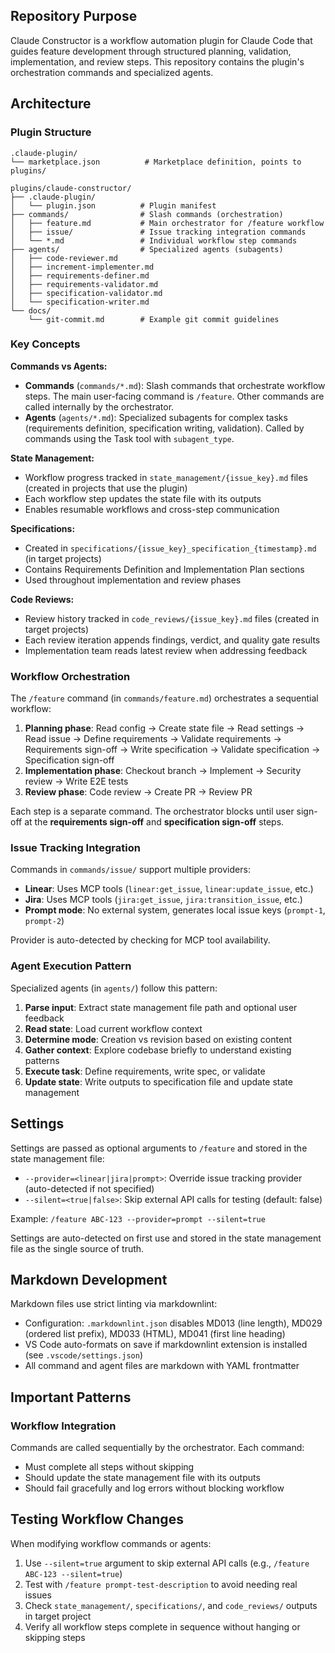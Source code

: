 ## Repository Purpose

Claude Constructor is a workflow automation plugin for Claude Code that guides feature development through structured planning, validation, implementation, and review steps. This repository contains the plugin's orchestration commands and specialized agents.

## Architecture

### Plugin Structure

```text
.claude-plugin/
└── marketplace.json          # Marketplace definition, points to plugins/

plugins/claude-constructor/
├── .claude-plugin/
│   └── plugin.json          # Plugin manifest
├── commands/                # Slash commands (orchestration)
│   ├── feature.md           # Main orchestrator for /feature workflow
│   ├── issue/               # Issue tracking integration commands
│   └── *.md                 # Individual workflow step commands
├── agents/                  # Specialized agents (subagents)
│   ├── code-reviewer.md
│   ├── increment-implementer.md
│   ├── requirements-definer.md
│   ├── requirements-validator.md
│   ├── specification-validator.md
│   └── specification-writer.md
└── docs/
    └── git-commit.md        # Example git commit guidelines
```

### Key Concepts

**Commands vs Agents:**

- **Commands** (`commands/*.md`): Slash commands that orchestrate workflow steps. The main user-facing command is `/feature`. Other commands are called internally by the orchestrator.
- **Agents** (`agents/*.md`): Specialized subagents for complex tasks (requirements definition, specification writing, validation). Called by commands using the Task tool with `subagent_type`.

**State Management:**

- Workflow progress tracked in `state_management/{issue_key}.md` files (created in projects that use the plugin)
- Each workflow step updates the state file with its outputs
- Enables resumable workflows and cross-step communication

**Specifications:**

- Created in `specifications/{issue_key}_specification_{timestamp}.md` (in target projects)
- Contains Requirements Definition and Implementation Plan sections
- Used throughout implementation and review phases

**Code Reviews:**

- Review history tracked in `code_reviews/{issue_key}.md` files (created in target projects)
- Each review iteration appends findings, verdict, and quality gate results
- Implementation team reads latest review when addressing feedback

### Workflow Orchestration

The `/feature` command (in `commands/feature.md`) orchestrates a sequential workflow:

1. **Planning phase**: Read config → Create state file → Read settings → Read issue → Define requirements → Validate requirements → Requirements sign-off → Write specification → Validate specification → Specification sign-off
2. **Implementation phase**: Checkout branch → Implement → Security review → Write E2E tests
3. **Review phase**: Code review → Create PR → Review PR

Each step is a separate command. The orchestrator blocks until user sign-off at the **requirements sign-off** and **specification sign-off** steps.

### Issue Tracking Integration

Commands in `commands/issue/` support multiple providers:

- **Linear**: Uses MCP tools (`linear:get_issue`, `linear:update_issue`, etc.)
- **Jira**: Uses MCP tools (`jira:get_issue`, `jira:transition_issue`, etc.)
- **Prompt mode**: No external system, generates local issue keys (`prompt-1`, `prompt-2`)

Provider is auto-detected by checking for MCP tool availability.

### Agent Execution Pattern

Specialized agents (in `agents/`) follow this pattern:

1. **Parse input**: Extract state management file path and optional user feedback
2. **Read state**: Load current workflow context
3. **Determine mode**: Creation vs revision based on existing content
4. **Gather context**: Explore codebase briefly to understand existing patterns
5. **Execute task**: Define requirements, write spec, or validate
6. **Update state**: Write outputs to specification file and update state management

## Settings

Settings are passed as optional arguments to `/feature` and stored in the state management file:

- `--provider=<linear|jira|prompt>`: Override issue tracking provider (auto-detected if not specified)
- `--silent=<true|false>`: Skip external API calls for testing (default: false)

Example: `/feature ABC-123 --provider=prompt --silent=true`

Settings are auto-detected on first use and stored in the state management file as the single source of truth.

## Markdown Development

Markdown files use strict linting via markdownlint:

- Configuration: `.markdownlint.json` disables MD013 (line length), MD029 (ordered list prefix), MD033 (HTML), MD041 (first line heading)
- VS Code auto-formats on save if markdownlint extension is installed (see `.vscode/settings.json`)
- All command and agent files are markdown with YAML frontmatter

## Important Patterns

### Workflow Integration

Commands are called sequentially by the orchestrator. Each command:

- Must complete all steps without skipping
- Should update the state management file with its outputs
- Should fail gracefully and log errors without blocking workflow

## Testing Workflow Changes

When modifying workflow commands or agents:

1. Use `--silent=true` argument to skip external API calls (e.g., `/feature ABC-123 --silent=true`)
2. Test with `/feature prompt-test-description` to avoid needing real issues
3. Check `state_management/`, `specifications/`, and `code_reviews/` outputs in target project
4. Verify all workflow steps complete in sequence without hanging or skipping steps
